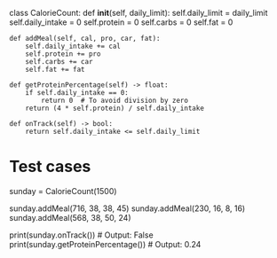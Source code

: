 class CalorieCount:
    def __init__(self, daily_limit):
        self.daily_limit = daily_limit
        self.daily_intake = 0
        self.protein = 0
        self.carbs = 0
        self.fat = 0

    def addMeal(self, cal, pro, car, fat):
        self.daily_intake += cal
        self.protein += pro
        self.carbs += car
        self.fat += fat

    def getProteinPercentage(self) -> float:
        if self.daily_intake == 0:
            return 0  # To avoid division by zero
        return (4 * self.protein) / self.daily_intake

    def onTrack(self) -> bool:
        return self.daily_intake <= self.daily_limit


# Test cases
sunday = CalorieCount(1500)

sunday.addMeal(716, 38, 38, 45)
sunday.addMeal(230, 16, 8, 16)
sunday.addMeal(568, 38, 50, 24)

print(sunday.onTrack())  # Output: False
print(sunday.getProteinPercentage())  # Output: 0.24
